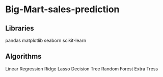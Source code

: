 # Big-Mart-sales-prediction

## Libraries
pandas
matplotlib
seaborn
scikit-learn

## Algorithms
Linear Regression
Ridge
Lasso
Decision Tree
Random Forest
Extra Tress
